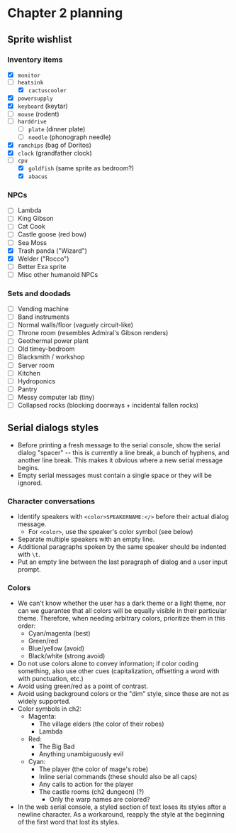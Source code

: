 # Chapter 2 planning

## Sprite wishlist

### Inventory items

- [x] `monitor`
- [ ] `heatsink`
	- [x] `cactuscooler`
- [x] `powersupply`
- [x] `keyboard` (keytar)
- [ ] `mouse` (rodent)
- [ ] `harddrive`
	- [ ] `plate` (dinner plate)
	- [ ] `needle` (phonograph needle)
- [x] `ramchips` (bag of Doritos)
- [x] `clock` (grandfather clock)
- [ ] `cpu`
	- [x] `goldfish` (same sprite as bedroom?)
	- [x] `abacus`

### NPCs

- [ ] Lambda
- [ ] King Gibson
- [ ] Cat Cook
- [ ] Castle goose (red bow)
- [ ] Sea Moss
- [x] Trash panda ("Wizard")
- [x] Welder ("Rocco")
- [ ] Better Exa sprite
- [ ] Misc other humanoid NPCs

### Sets and doodads

- [ ] Vending machine
- [ ] Band instruments
- [ ] Normal walls/floor (vaguely circuit-like)
- [ ] Throne room (resembles Admiral's Gibson renders)
- [ ] Geothermal power plant
- [ ] Old timey-bedroom
- [ ] Blacksmith / workshop
- [ ] Server room
- [ ] Kitchen
- [ ] Hydroponics
- [ ] Pantry
- [ ] Messy computer lab (tiny)
- [ ] Collapsed rocks (blocking doorways + incidental fallen rocks)

## Serial dialogs styles

- Before printing a fresh message to the serial console, show the serial dialog "spacer" -- this is currently a line break, a bunch of hyphens, and another line break. This makes it obvious where a new serial message begins.
- Empty serial messages must contain a single space or they will be ignored.

### Character conversations

- Identify speakers with `<color>SPEAKERNAME:</>` before their actual dialog message.
	- For `<color>`, use the speaker's color symbol (see below)
- Separate multiple speakers with an empty line.
- Additional paragraphs spoken by the same speaker should be indented with `\t`.
- Put an empty line between the last paragraph of dialog and a user input prompt.

### Colors

- We can't know whether the user has a dark theme or a light theme, nor can we guarantee that all colors will be equally visible in their particular theme. Therefore, when needing arbitrary colors, prioritize them in this order:
	- Cyan/magenta (best)
	- Green/red
	- Blue/yellow (avoid)
	- Black/white (strong avoid)
- Do not use colors alone to convey information; if color coding something, also use other cues (capitalization, offsetting a word with with punctuation, etc.)
- Avoid using green/red as a point of contrast.
- Avoid using background colors or the "dim" style, since these are not as widely supported.
- Color symbols in ch2:
	- Magenta:
		- The village elders (the color of their robes)
		- Lambda
	- Red:
		- The Big Bad
		- Anything unambiguously evil
	- Cyan:
		- The player (the color of mage's robe)
		- Inline serial commands (these should also be all caps)
		- Any calls to action for the player
		- The castle rooms (ch2 dungeon) (?)
			- Only the warp names are colored?
- In the web serial console, a styled section of text loses its styles after a newline character. As a workaround, reapply the style at the beginning of the first word that lost its styles.
